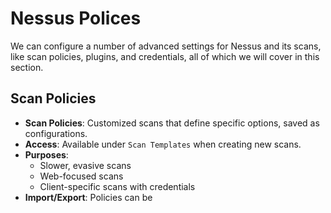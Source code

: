 # Nessus Polices

We can configure a number of advanced settings for Nessus and its scans, like scan policies, plugins, and credentials, all of which we will cover in this section.

## Scan Policies

* **Scan Policies**: Customized scans that define specific options, saved as configurations.
* **Access**: Available under `Scan Templates` when creating new scans.
* **Purposes**:
  * Slower, evasive scans
  * Web-focused scans
  * Client-specific scans with credentials
* **Import/Export**: Policies can be

<figure><img src="../../../../../../../.gitbook/assets/image (92).png" alt=""><figcaption></figcaption></figure>

